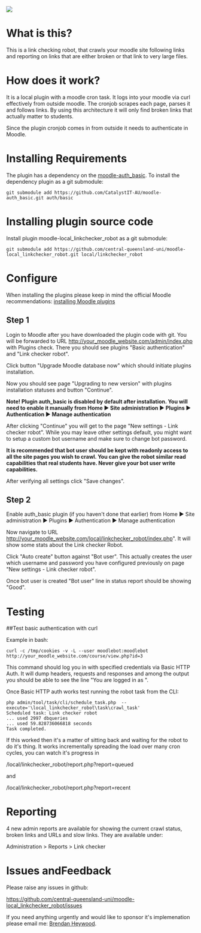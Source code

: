 <a href="https://travis-ci.org/central-queensland-uni/moodle-local_linkchecker_robot">
<img src="https://api.travis-ci.org/central-queensland-uni/moodle-local_linkchecker_robot.svg?branch=master">
</a>

# What is this?

This is a link checking robot, that crawls your moodle site following links
and reporting on links that are either broken or that link to very large
files.

# How does it work?

It is a local plugin with a moodle cron task. It logs into your moodle
via curl effectively from outside moodle. The cronjob scrapes each page,
parses it and follows links. By using this architecture it will only find
broken links that actually matter to students.

Since the plugin cronjob comes in from outside it needs to authenticate in Moodle.

# Installing Requirements

The plugin has a dependency on the [moodle-auth_basic](https://moodle.org/plugins/auth_basic).
To install the dependency plugin as a git submodule:
```
git submodule add https://github.com/CatalystIT-AU/moodle-auth_basic.git auth/basic
```

# Installing plugin source code

Install plugin moodle-local_linkchecker_robot as a git submodule:
```
git submodule add https://github.com/central-queensland-uni/moodle-local_linkchecker_robot.git local/linkchecker_robot
```
# Configure

When installing the plugins please keep in mind the official Moodle recommendations: [installing Moodle plugins](https://docs.moodle.org/30/en/Installing_add-ons)

## Step 1

Login to Moodle after you have downloaded the plugin code with git. You will be forwarded to URL http://your_moodle_website.com/admin/index.php with Plugins check.
There you should see plugins "Basic authentication" and "Link checker robot".

Click button "Upgrade Moodle database now" which should initiate plugins installation.

Now you should see page "Upgrading to new version" with plugins installation statuses and button "Continue".

**Note! Plugin auth_basic is disabled by default after installation.
You will need to enable it manually from Home ► Site administration ► Plugins ► Authentication ► Manage authentication**

After clicking "Continue" you will get to the page "New settings - Link checker robot".
While you may leave other settings default, you might want to setup a custom bot username
and make sure to change bot password.

**It is recommended that bot user should be kept with readonly access to all the site pages you wish to crawl.
You can give the robot similar read capabilities that real students have.
Never give your bot user write capabilities.**

After verifying all settings click "Save changes".

## Step 2

Enable auth_basic plugin (if you haven't done that earlier) from Home ► Site administration ► Plugins ► Authentication ► Manage authentication

Now navigate to URL http://your_moodle_website.com/local/linkchecker_robot/index.php". It will show some stats about the Link checker Robot.

Click "Auto create" button against "Bot user". This actually creates the user which username and password you have
configured previously on page "New settings - Link checker robot".

Once bot user is created "Bot user" line in status report should be showing "Good".

# Testing

##Test basic authentication with curl

Example in bash:
```
curl -c /tmp/cookies -v -L --user moodlebot:moodlebot http://your_moodle_website.com/course/view.php?id=3
```
This command should log you in with specified credentials via Basic HTTP Auth. It will dump headers, requests and responses and among the output you should be able to see the line "You are logged in as ".

Once Basic HTTP auth works test running the robot task from the CLI:

```
php admin/tool/task/cli/schedule_task.php  --execute='\local_linkchecker_robot\task\crawl_task'
Scheduled task: Link checker robot
... used 2997 dbqueries
... used 59.828736066818 seconds
Task completed.
```
If this worked then it's a matter of sitting back and waiting for the
robot to do it's thing. It works incrementally spreading the load over many
cron cycles, you can watch it's progress in

/local/linkchecker_robot/report.php?report=queued

and

/local/linkchecker_robot/report.php?report=recent

# Reporting

4 new admin reports are available for showing the current crawl status, broken links and URLs and slow links. They are available under:

Administration > Reports > Link checker

# Issues andFeedback

Please raise any issues in github:

https://github.com/central-queensland-uni/moodle-local_linkchecker_robot/issues

If you need anything urgently and would like to sponsor it's implemenation please
email me: [Brendan Heywood](mailto:brendan@catalyst-au.net).

